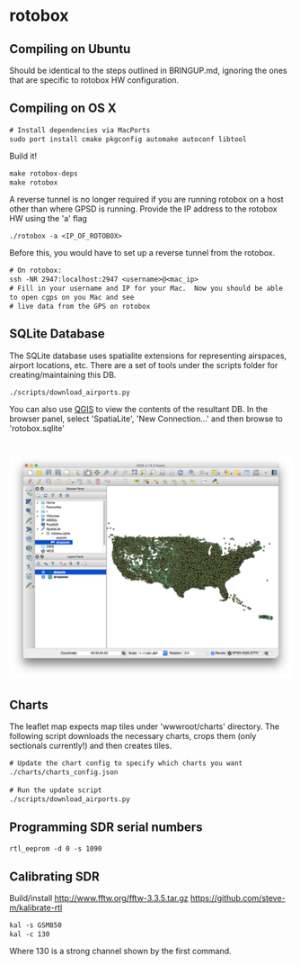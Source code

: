 # rotobox
## Compiling on Ubuntu
Should be identical to the steps outlined in BRINGUP.md, ignoring the ones that are specific to rotobox HW configuration.

## Compiling on OS X
````
# Install dependencies via MacPorts
sudo port install cmake pkgconfig automake autoconf libtool
````

Build it!
````
make rotobox-deps
make rotobox
````

A reverse tunnel is no longer required if you are running rotobox on a host other than where GPSD is running. Provide the IP address to the rotobox HW using the 'a' flag
````
./rotobox -a <IP_OF_ROTOBOX>
````

Before this, you would have to set up a reverse tunnel from the rotobox.
````
# On rotobox:
ssh -NR 2947:localhost:2947 <username>@<mac_ip>
# Fill in your username and IP for your Mac.  Now you should be able to open cgps on you Mac and see
# live data from the GPS on rotobox
````

## SQLite Database
The SQLite database uses spatialite extensions for representing airspaces, airport locations, etc.  There are a set of tools under the scripts folder for creating/maintaining this DB.

````
./scripts/download_airports.py
````

You can also use [QGIS](http://www.qgis.org/en/site/) to view the contents of the resultant DB.  In the browser panel, select 'SpatiaLite', 'New Connection...' and then browse to 'rotobox.sqlite'

# ![qgis](screenshots/qgis.png)


## Charts
The leaflet map expects map tiles under 'wwwroot/charts' directory.  The following script downloads the necessary charts, crops them (only sectionals currently!) and then creates tiles.  
````
# Update the chart config to specify which charts you want
./charts/charts_config.json

# Run the update script
./scripts/download_airports.py
````

## Programming SDR serial numbers
```
rtl_eeprom -d 0 -s 1090
```

## Calibrating SDR
Build/install http://www.fftw.org/fftw-3.3.5.tar.gz
https://github.com/steve-m/kalibrate-rtl

```
kal -s GSM850
kal -c 130
```
Where 130 is a strong channel shown by the first command.
